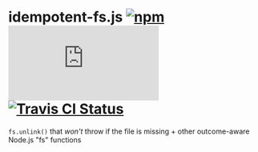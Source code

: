 # idempotent-fs.js [![npm](https://img.shields.io/npm/v/idempotent-fs.svg?maxAge=2592000)](https://www.npmjs.com/package/idempotent-fs) [![AppVeyor Status](https://ci.appveyor.com/api/projects/status/github/jokeyrhyme/idempotent-fs.js?branch=master&svg=true)](https://ci.appveyor.com/project/jokeyrhyme/idempotent-fs.js) [![Travis CI Status](https://travis-ci.org/jokeyrhyme/idempotent-fs.js.svg?branch=master)](https://travis-ci.org/jokeyrhyme/idempotent-fs.js)

`fs.unlink()` that _won't_ throw if the file is missing + other outcome-aware Node.js "fs" functions
